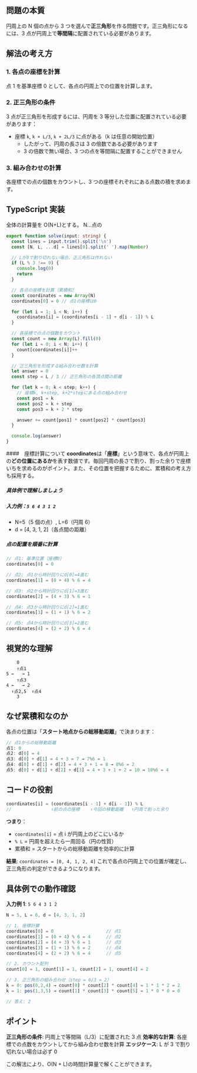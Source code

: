 ## 問題の本質

円周上の N 個の点から 3 つを選んで**正三角形**を作る問題です。正三角形になるには、3 点が円周上で**等間隔**に配置されている必要があります。

## 解法の考え方

### 1. 各点の座標を計算

点 1 を基準座標 0 として、各点の円周上での位置を計算します。

### 2. 正三角形の条件

3 点が正三角形を形成するには、円周を 3 等分した位置に配置されている必要があります：

- 座標 `k`, `k + L/3`, `k + 2L/3` に点がある（k は任意の開始位置）
  - したがって、円周の長さは 3 の倍数である必要があります
  - 3 の倍数で無い場合、3 つの点を等間隔に配置することができません

### 3. 組み合わせの計算

各座標での点の個数をカウントし、3 つの座標それぞれにある点数の積を求めます。

## TypeScript 実装

全体の計算量を O(N+L)とする。
N...点の

```typescript
export function solve(input: string) {
  const lines = input.trim().split('\n')
  const [N, L, ...d] = lines[0].split(' ').map(Number)

  // Lが3で割り切れない場合、正三角形は作れない
  if (L % 3 !== 0) {
    console.log(0)
    return
  }

  // 各点の座標を計算（累積和）
  const coordinates = new Array(N)
  coordinates[0] = 0 // 点1の座標は0

  for (let i = 1; i < N; i++) {
    coordinates[i] = (coordinates[i - 1] + d[i - 1]) % L
  }

  // 各座標での点の個数をカウント
  const count = new Array(L).fill(0)
  for (let i = 0; i < N; i++) {
    count[coordinates[i]]++
  }

  // 正三角形を形成する組み合わせ数を計算
  let answer = 0
  const step = L / 3 // 正三角形の各頂点間の距離

  for (let k = 0; k < step; k++) {
    // 座標k, k+step, k+2*stepにある点の組み合わせ
    const pos1 = k
    const pos2 = k + step
    const pos3 = k + 2 * step

    answer += count[pos1] * count[pos2] * count[pos3]
  }

  console.log(answer)
}
```

####　座標計算について
**coordinates**は「**座標**」という意味で、各点が円周上の**どの位置にあるか**を表す数値です。毎回円周の長さで割り、割った余りで座標いちを求めるのがポイント。また、その位置を把握するために、累積和の考え方も採用する。

##### 具体例で理解しましょう

##### 入力例：`5 6 4 3 1 2`

- N=5（5 個の点）, L=6（円周 6）
- d = [4, 3, 1, 2]（各点間の距離）

##### 点の配置を順番に計算

```typescript
// 点1: 基準位置（座標0）
coordinates[0] = 0

// 点2: 点1から時計回りにd[0]=4進む
coordinates[1] = (0 + 4) % 6 = 4

// 点3: 点2から時計回りにd[1]=3進む
coordinates[2] = (4 + 3) % 6 = 1

// 点4: 点3から時計回りにd[2]=1進む
coordinates[3] = (1 + 1) % 6 = 2

// 点5: 点4から時計回りにd[3]=2進む
coordinates[4] = (2 + 2) % 6 = 4
```

## 視覚的な理解

```
    0
    ↑点1
5 ←   → 1
    ↑点3
4 ←   → 2
  ↑点2,5  ↑点4
    3
```

## なぜ累積和なのか

各点の位置は「**スタート地点からの総移動距離**」で決まります：

```typescript
// 点1からの総移動距離
点1: 0
点2: d[0] = 4
点3: d[0] + d[1] = 4 + 3 = 7 → 7%6 = 1
点4: d[0] + d[1] + d[2] = 4 + 3 + 1 = 8 → 8%6 = 2
点5: d[0] + d[1] + d[2] + d[3] = 4 + 3 + 1 + 2 = 10 → 10%6 = 4
```

## コードの役割

```typescript
coordinates[i] = (coordinates[i - 1] + d[i - 1]) % L
//               ↑前の点の座標    ↑今回の移動距離   ↑円周で割った余り
```

**つまり**：

- `coordinates[i]` = 点 i が円周上のどこにいるか
- `% L` = 円周を超えたら一周回る（円の性質）
- 累積和 = スタートからの総移動距離を効率的に計算

**結果**: `coordinates = [0, 4, 1, 2, 4]`
これで各点の円周上での位置が確定し、正三角形の判定ができるようになります。

## 具体例での動作確認

**入力例 1**: `5 6 4 3 1 2`

```typescript
N = 5, L = 6, d = [4, 3, 1, 2]

// 1. 座標計算
coordinates[0] = 0                    // 点1
coordinates[1] = (0 + 4) % 6 = 4      // 点2
coordinates[2] = (4 + 3) % 6 = 1      // 点3
coordinates[3] = (1 + 1) % 6 = 2      // 点4
coordinates[4] = (2 + 2) % 6 = 4      // 点5

// 2. カウント配列
count[0] = 1, count[1] = 1, count[2] = 1, count[4] = 2

// 3. 正三角形の組み合わせ（step = 6/3 = 2）
k = 0: pos(0,2,4) → count[0] * count[2] * count[4] = 1 * 1 * 2 = 2
k = 1: pos(1,3,5) → count[1] * count[3] * count[5] = 1 * 0 * 0 = 0

// 答え: 2
```

## ポイント

**正三角形の条件**: 円周上で等間隔（L/3）に配置された 3 点
**効率的な計算**: 各座標での点数をカウントしてから組み合わせ数を計算
**エッジケース**: L が 3 で割り切れない場合は必ず 0

この解法により、O(N + L)の時間計算量で解くことができます。
